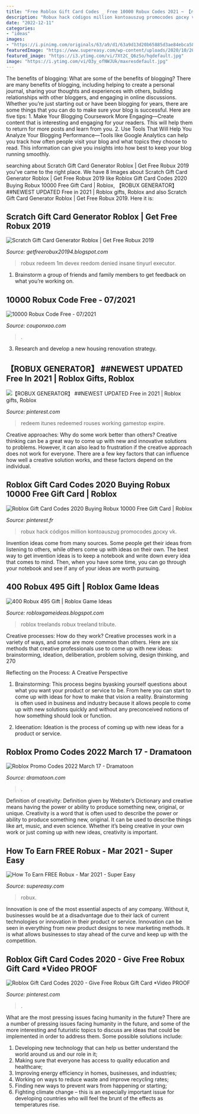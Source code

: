 ```yaml
---
title: "Free Roblox Gift Card Codes _ Free 10000 Robux Codes 2021 ~ 【robux Generator】 ##newest Updated Free In 2021"
description: "Robux hack códigos million kontoauszug promocodes доску vk"
date: "2022-12-11"
categories:
- "ideas"
images:
- "https://i.pinimg.com/originals/63/a9/d1/63a9d13d20b65885d3ae84ebca589a87.jpg"
featuredImage: "https://www.supereasy.com/wp-content/uploads/2020/10/2020-10-26_17-45-26.jpg"
featured_image: "https://i3.ytimg.com/vi/7Xt2C_Q6zSo/hqdefault.jpg"
image: "https://i.ytimg.com/vi/O3y_ofNWJUk/maxresdefault.jpg"
---
```



The benefits of blogging: What are some of the benefits of blogging?
There are many benefits of blogging, including helping to create a personal journal, sharing your thoughts and experiences with others, building relationships with other bloggers, and engaging in online discussions. Whether you’re just starting out or have been blogging for years, there are some things that you can do to make sure your blog is successful. Here are five tips: 1. Make Your Blogging Coursework More Engaging—Create content that is interesting and engaging for your readers. This will help them to return for more posts and learn from you.
2. Use Tools That Will Help You Analyze Your Blogging Performance—Tools like Google Analytics can help you track how often people visit your blog and what topics they choose to read. This information can give you insights into how best to keep your blog running smoothly.


	

		
searching about Scratch Gift Card Generator Roblox | Get Free Robux 2019 you've came to the right place. We have 8 Images about Scratch Gift Card Generator Roblox | Get Free Robux 2019 like Roblox Gift Card Codes 2020 Buying Robux 10000 Free Gift Card | Roblox, 【ROBUX GENERATOR】 ##NEWEST UPDATED Free in 2021 | Roblox gifts, Roblox and also Scratch Gift Card Generator Roblox | Get Free Robux 2019. Here it is:
		
    
## Scratch Gift Card Generator Roblox | Get Free Robux 2019

<img loading=lazy src="https://lh5.googleusercontent.com/proxy/xAyKOqZT6tGC123HrJJ8Umeemt17JWmKSaZpBcrK2GRbWMxggG-5cMmklqN_HpSnLYqWPv-PNvoUcKpDLEtKyciEmjpyFxVYRVhStPN-UuOJYZK_FUOnnNuBTIWxYoGre7SodCLe6wEENfoFInQ_5f9gK1M=w1200-h630-p-k-no-nu" onerror="this.onerror=null;this.src='https://tse1.mm.bing.net/th?id=OIP.adtzmqORH2iXdIE1ea5c7wHaD4&amp;pid=15.1';" alt="Scratch Gift Card Generator Roblox | Get Free Robux 2019">

_Source: getfreerobux20194.blogspot.com_

>robux redeem 1m devex reedom denied insane tinyurl executor. 

	

1. Brainstorm a group of friends and family members to get feedback on what you’re working on.

    
## 10000 Robux Code Free - 07/2021

<img loading=lazy src="https://i3.ytimg.com/vi/7Xt2C_Q6zSo/hqdefault.jpg" onerror="this.onerror=null;this.src='https://tse3.mm.bing.net/th?id=OIP.WVjFNbQDJhqvtWKJiiGXEgHaFj&amp;pid=15.1';" alt="10000 Robux Code Free - 07/2021">

_Source: couponxoo.com_

>. 

	

3. Research and develop a new housing renovation strategy.

    
## 【ROBUX GENERATOR】 ##NEWEST UPDATED Free In 2021 | Roblox Gifts, Roblox

<img loading=lazy src="https://i.pinimg.com/originals/54/d1/bd/54d1bd2f1d0f15608784ff56c847d3ba.jpg" onerror="this.onerror=null;this.src='https://tse1.mm.bing.net/th?id=OIP.vJk_2bLs5GbygrXD6ygL-wHaEK&amp;pid=15.1';" alt="【ROBUX GENERATOR】 ##NEWEST UPDATED Free in 2021 | Roblox gifts, Roblox">

_Source: pinterest.com_

>redeem itunes redeemed rouses working gamestop expire. 

	

Creative approaches: Why do some work better than others?
Creative thinking can be a great way to come up with new and innovative solutions to problems. However, it can also lead to frustration if the creative approach does not work for everyone. There are a few key factors that can influence how well a creative solution works, and these factors depend on the individual.

    
## Roblox Gift Card Codes 2020 Buying Robux 10000 Free Gift Card | Roblox

<img loading=lazy src="https://i.pinimg.com/736x/68/7b/a6/687ba67835f9e009671f8bcd114ac440.jpg" onerror="this.onerror=null;this.src='https://tse4.mm.bing.net/th?id=OIP.4WZaqClhS8qcmuK2ObbZlgHaEK&amp;pid=15.1';" alt="Roblox Gift Card Codes 2020 Buying Robux 10000 Free Gift Card | Roblox">

_Source: pinterest.fr_

>robux hack códigos million kontoauszug promocodes доску vk. 

	

Invention ideas come from many sources. Some people get their ideas from listening to others, while others come up with ideas on their own. The best way to get invention ideas is to keep a notebook and write down every idea that comes to mind. Then, when you have some time, you can go through your notebook and see if any of your ideas are worth pursuing.

    
## 400 Robux 495 Gift | Roblox Game Ideas

<img loading=lazy src="https://lh6.googleusercontent.com/proxy/H1IOh4Ug5KczExWblcbzWcZaLX9PQdFGy1jKZkX3G-99r5vRaIcvlrWOZvUpbqA34n7Vl4KARrPa8Bkm0v_d52v4kSlh-qqSBA=w1200-h630-p-k-no-nu" onerror="this.onerror=null;this.src='https://tse3.mm.bing.net/th?id=OIP.dw6PrkyIZN1ChSMaDTX2vAHaD4&amp;pid=15.1';" alt="400 Robux 495 Gift | Roblox Game Ideas">

_Source: robloxgameideas.blogspot.com_

>roblox treelands robux treeland tribute. 

	

Creative processes: How do they work?
Creative processes work in a variety of ways, and some are more common than others. Here are six methods that creative professionals use to come up with new ideas: brainstorming, ideation, deliberation, problem solving, design thinking, and 270

Reflecting on the Process: A Creative Perspective

1. Brainstorming: This process begins byasking yourself questions about what you want your product or service to be. From here you can start to come up with ideas for how to make that vision a reality. Brainstorming is often used in business and industry because it allows people to come up with new solutions quickly and without any preconceived notions of how something should look or function.

2. Ideenation: Ideation is the process of coming up with new ideas for a product or service.

    
## Roblox Promo Codes 2022 March 17 - Dramatoon

<img loading=lazy src="https://i.ytimg.com/vi/O3y_ofNWJUk/maxresdefault.jpg" onerror="this.onerror=null;this.src='https://tse3.mm.bing.net/th?id=OIP.PQMYDGQy3p3OIFyk8JlPHQHaEK&amp;pid=15.1';" alt="Roblox Promo Codes 2022 March 17 - Dramatoon">

_Source: dramatoon.com_

>. 

	

Definition of creativity: Definition given by Webster’s Dictionary and creative means having the power or ability to produce something new, original, or unique.
Creativity is a word that is often used to describe the power or ability to produce something new, original. It can be used to describe things like art, music, and even science. Whether it’s being creative in your own work or just coming up with new ideas, creativity is important.

    
## How To Earn FREE Robux - Mar 2021 - Super Easy

<img loading=lazy src="https://www.supereasy.com/wp-content/uploads/2020/10/2020-10-26_17-45-26.jpg" onerror="this.onerror=null;this.src='https://tse1.mm.bing.net/th?id=OIP.BCeZVvvgGYwzSADBGBkkAwHaEj&amp;pid=15.1';" alt="How To Earn FREE Robux - Mar 2021 - Super Easy">

_Source: supereasy.com_

>robux. 

	

Innovation is one of the most essential aspects of any company. Without it, businesses would be at a disadvantage due to their lack of current technologies or innovation in their product or service. Innovation can be seen in everything from new product designs to new marketing methods. It is what allows businesses to stay ahead of the curve and keep up with the competition.

    
## Roblox Gift Card Codes 2020 - Give Free Robux Gift Card *Video PROOF

<img loading=lazy src="https://i.pinimg.com/originals/63/a9/d1/63a9d13d20b65885d3ae84ebca589a87.jpg" onerror="this.onerror=null;this.src='https://tse1.mm.bing.net/th?id=OIP.O5QjMiL_uExeg6azILjWCQHaEK&amp;pid=15.1';" alt="Roblox Gift Card Codes 2020 - Give Free Robux Gift Card *Video PROOF">

_Source: pinterest.com_

>. 

	

What are the most pressing issues facing humanity in the future?
There are a number of pressing issues facing humanity in the future, and some of the more interesting and futuristic topics to discuss are ideas that could be implemented in order to address them. Some possible solutions include: 
1) Developing new technology that can help us better understand the world around us and our role in it; 
2) Making sure that everyone has access to quality education and healthcare; 
3) Improving energy efficiency in homes, businesses, and industries; 
4) Working on ways to reduce waste and improve recycling rates; 
5) Finding new ways to prevent wars from happening or starting; 
6) Fighting climate change – this is an especially important issue for developing countries who will feel the brunt of the effects as temperatures rise.

